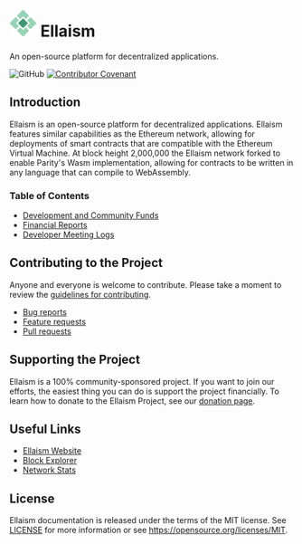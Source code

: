 # ![Ellaism](doc/logo.png) Ellaism

An open-source platform for decentralized applications.

![GitHub](https://img.shields.io/github/license/ellaismproject/ellaism)
[![Contributor Covenant](https://img.shields.io/badge/Contributor%20Covenant-v2.0%20adopted-ff69b4.svg)](CODE_OF_CONDUCT.md)

## Introduction

Ellaism is an open-source platform for decentralized applications. Ellaism features similar capabilities as the Ethereum network, allowing for deployments of smart contracts that are compatible with the Ethereum Virtual Machine. At block height 2,000,000 the Ellaism network forked to enable Parity's Wasm implementation, allowing for contracts to be written in any language that can compile to WebAssembly.

### Table of Contents

* [Development and Community Funds](doc/funds.md)
* [Financial Reports](doc/financials)
* [Developer Meeting Logs](doc/logs)

## Contributing to the Project

Anyone and everyone is welcome to contribute. Please take a moment to review the [guidelines for contributing](CONTRIBUTING.md).

* [Bug reports](CONTRIBUTING.md#bugs)
* [Feature requests](CONTRIBUTING.md#features)
* [Pull requests](CONTRIBUTING.md#pull-requests)

## Supporting the Project

Ellaism is a 100% community-sponsored project. If you want to join our efforts, the easiest thing you can do is support the project financially. To learn how to donate to the Ellaism Project, see our [donation page](https://ellaism.io/donate).

## Useful Links

 - [Ellaism Website](https://ellaism.io)
 - [Block Explorer](https://explorer.ellaism.io)
 - [Network Stats](https://stats.ellascout.com)

## License

Ellaism documentation is released under the terms of the MIT license. See [LICENSE](LICENSE) 
for more information or see https://opensource.org/licenses/MIT.